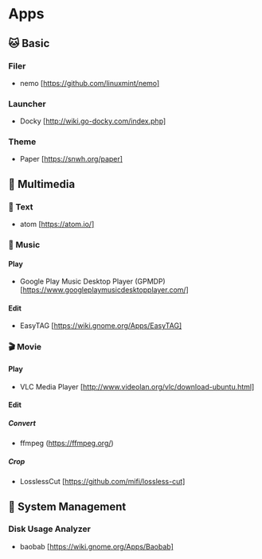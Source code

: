 # Apps

:cat: Basic
--------

### Filer
* nemo [https://github.com/linuxmint/nemo]

### Launcher
* Docky [http://wiki.go-docky.com/index.php]

### Theme
* Paper [https://snwh.org/paper]

:tiger: Multimedia
--------

### :page_with_curl: Text
* atom [https://atom.io/]

### :musical_note: Music

#### Play
* Google Play Music Desktop Player (GPMDP) [https://www.googleplaymusicdesktopplayer.com/]

#### Edit
* EasyTAG [https://wiki.gnome.org/Apps/EasyTAG]

### :clapper: Movie

#### Play
* VLC Media Player [http://www.videolan.org/vlc/download-ubuntu.html]

#### Edit

##### Convert
* ffmpeg (https://ffmpeg.org/)

##### Crop
* LosslessCut [https://github.com/mifi/lossless-cut]

:pill: System Management
--------

### Disk Usage Analyzer
* baobab [https://wiki.gnome.org/Apps/Baobab]

